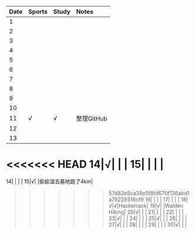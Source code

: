 Date|Sports|Study|Notes
:---------------|:---------------|:---------------|:---------------
1| | | |
2| | | |
3| | | |
4| | | |
5| | | |
6| | | |
7| | | |
8| | | |
9| | | |
10| | | |
11|√|√|整理GitHub|
12| | | |
13| | | |
<<<<<<< HEAD
14|√| | |
15| | | |
=======
14| | | |
15|√| |偷偷溜去墓地跑了4km|
>>>>>>> 57d82e5ca38e5f8fd670f136abd1a79229316cf9
16| | | |
17| | | |
18|√|√|Hackerrack|
19|√| |Walden Hiking|
20|√| | |
21| | | |
22| | | |
23|√| | |
24| | | |
25|√| | |
26| | | |
27|√| | |
28| | | |
29| | | |
30|√| | |

